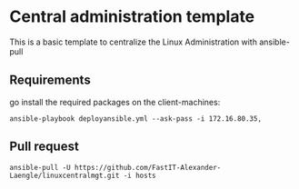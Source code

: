 # Central administration template

This is a basic template to centralize the Linux Administration with ansible-pull

## Requirements

go install the required packages on the client-machines:
    
    ansible-playbook deployansible.yml --ask-pass -i 172.16.80.35,

## Pull request

    ansible-pull -U https://github.com/FastIT-Alexander-Laengle/linuxcentralmgt.git -i hosts
